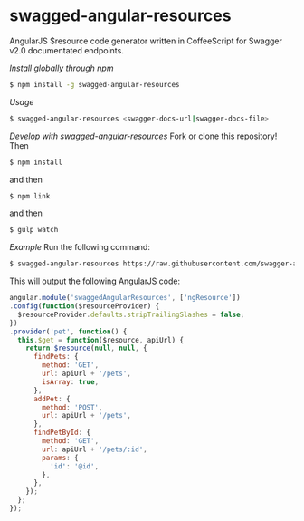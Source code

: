 swagged-angular-resources
========================
AngularJS $resource code generator written in CoffeeScript for Swagger v2.0 documentated endpoints.	

*Install globally through npm*
```bash
$ npm install -g swagged-angular-resources
```
*Usage*
```bash
$ swagged-angular-resources <swagger-docs-url|swagger-docs-file>
```

*Develop with swagged-angular-resources*
Fork or clone this repository!
Then
```bash
$ npm install 
```
and then
```bash
$ npm link
```
and then
```bash
$ gulp watch
```

*Example*
Run the following command:
```bash
$ swagged-angular-resources https://raw.githubusercontent.com/swagger-api/swagger-spec/master/examples/v2.0/json/petstore-expanded.json
```

This will output the following AngularJS code:

```javascript
angular.module('swaggedAngularResources', ['ngResource'])
.config(function($resourceProvider) {
  $resourceProvider.defaults.stripTrailingSlashes = false;
})
.provider('pet', function() {
  this.$get = function($resource, apiUrl) {
    return $resource(null, null, {
      findPets: {
        method: 'GET',
        url: apiUrl + '/pets',
        isArray: true,
      },
      addPet: {
        method: 'POST',
        url: apiUrl + '/pets',
      },
      findPetById: {
        method: 'GET',
        url: apiUrl + '/pets/:id',
        params: {
          'id': '@id',
        },
      },
    });
  };
});
```
